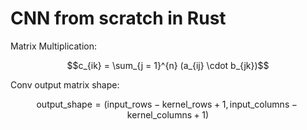 # CNN from scratch in Rust

Matrix Multiplication:

$$c_{ik} = \sum_{j = 1}^{n} (a_{ij} \cdot b_{jk})$$

Conv output matrix shape:

$$\text{output\_shape} = (\text{input\_rows}-\text{kernel\_rows}+1, \text{input\_columns}-\text{kernel\_columns}+1)$$